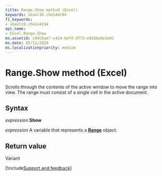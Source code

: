```yaml
---
title: Range.Show method (Excel)
keywords: vbaxl10.chm144194
f1_keywords:
- vbaxl10.chm144194
api_name:
- Excel.Range.Show
ms.assetid: c04cbae7-c424-befd-df73-e92bbe9e2e41
ms.date: 05/11/2019
ms.localizationpriority: medium
---
```



# Range.Show method (Excel)

Scrolls through the contents of the active window to move the range into view. The range must consist of a single cell in the active document.


## Syntax

_expression_.**Show**

_expression_ A variable that represents a **[Range](excel.range(object).md)** object.


## Return value

Variant




[!include[Support and feedback](~/includes/feedback-boilerplate.md)]
